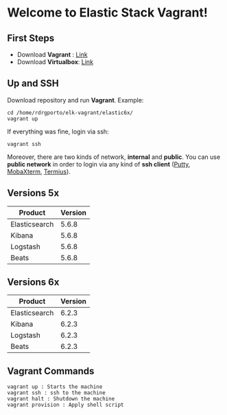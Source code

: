 # Welcome to Elastic Stack Vagrant!

## First Steps

 - Download **Vagrant** : [Link](https://www.vagrantup.com/downloads.html)
 - Download **Virtualbox**: [Link](https://www.virtualbox.org/wiki/Downloads)

## Up and SSH

Download repository and run **Vagrant**. Example:

    cd /home/rdrgporto/elk-vagrant/elastic6x/
    vagrant up

If everything was fine, login via ssh:

    vagrant ssh

Moreover, there are two kinds of network, **internal** and **public**. You can use **public network** in order to login via any kind of **ssh client** ([Putty](https://www.putty.org/), [MobaXterm](https://mobaxterm.mobatek.net/), [Termius](https://www.termius.com/)).

## Versions 5x

| Product | Version |
|--|--|
| Elasticsearch |  5.6.8 |
| Kibana |  5.6.8 |
| Logstash |  5.6.8 |
| Beats |  5.6.8 |

## Versions 6x

| Product | Version |
|--|--|
| Elasticsearch |  6.2.3 |
| Kibana |  6.2.3 |
| Logstash |  6.2.3 |
| Beats |  6.2.3 |

## Vagrant Commands

    vagrant up : Starts the machine
    vagrant ssh : ssh to the machine
    vagrant halt : Shutdown the machine
    vagrant provision : Apply shell script
